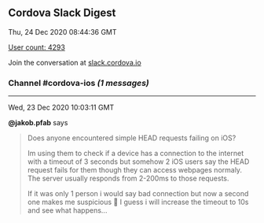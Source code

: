 ## Cordova Slack Digest
Thu, 24 Dec 2020 08:44:36 GMT

[User count: 4293](https://cordova.slack.com/)


Join the conversation at [slack.cordova.io](http://slack.cordova.io/)

### __Channel #cordova-ios__ _(1 messages)_
---

Wed, 23 Dec 2020 10:03:11 GMT

__@jakob.pfab__ says 
> Does anyone encountered simple HEAD requests failing on iOS?
> 
> Im using them to check if a device has a connection to the internet with a timeout of 3 seconds but somehow 2 iOS users say the HEAD request fails for them though they can access webpages normaly. The server usually responds from 2-200ms to those requests.
> 
> If it was only 1 person i would say bad connection but now a second one makes me suspicious 🤔
> I guess i will increase the timeout to 10s and see what happens...
> 
